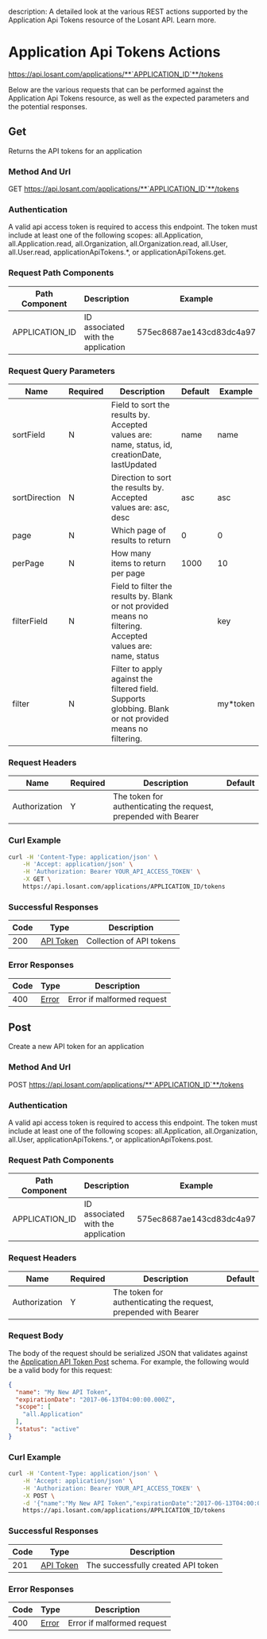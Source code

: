 description: A detailed look at the various REST actions supported by the Application Api Tokens resource of the Losant API. Learn more.

# Application Api Tokens Actions

https://api.losant.com/applications/**`APPLICATION_ID`**/tokens

Below are the various requests that can be performed against the
Application Api Tokens resource, as well as the expected
parameters and the potential responses.

## Get

Returns the API tokens for an application

### Method And Url <a name="get-method-url"></a>

GET https://api.losant.com/applications/**`APPLICATION_ID`**/tokens

### Authentication <a name="get-authentication"></a>

A valid api access token is required to access this endpoint. The token must
include at least one of the following scopes:
all.Application, all.Application.read, all.Organization, all.Organization.read, all.User, all.User.read, applicationApiTokens.*, or applicationApiTokens.get.

### Request Path Components <a name="get-path-components"></a>

| Path Component | Description | Example |
| -------------- | ----------- | ------- |
| APPLICATION_ID | ID associated with the application | 575ec8687ae143cd83dc4a97 |

### Request Query Parameters <a name="get-query-params"></a>

| Name | Required | Description | Default | Example |
| ---- | -------- | ----------- | ------- | ------- |
| sortField | N | Field to sort the results by. Accepted values are: name, status, id, creationDate, lastUpdated | name | name |
| sortDirection | N | Direction to sort the results by. Accepted values are: asc, desc | asc | asc |
| page | N | Which page of results to return | 0 | 0 |
| perPage | N | How many items to return per page | 1000 | 10 |
| filterField | N | Field to filter the results by. Blank or not provided means no filtering. Accepted values are: name, status |  | key |
| filter | N | Filter to apply against the filtered field. Supports globbing. Blank or not provided means no filtering. |  | my*token |

### Request Headers <a name="get-headers"></a>

| Name | Required | Description | Default |
| ---- | -------- | ----------- | ------- |
| Authorization | Y | The token for authenticating the request, prepended with Bearer | |

### Curl Example <a name="get-curl-example"></a>

```bash
curl -H 'Content-Type: application/json' \
    -H 'Accept: application/json' \
    -H 'Authorization: Bearer YOUR_API_ACCESS_TOKEN' \
    -X GET \
    https://api.losant.com/applications/APPLICATION_ID/tokens
```

### Successful Responses <a name="get-successful-responses"></a>

| Code | Type | Description |
| ---- | ---- | ----------- |
| 200 | [API Token](schemas.md#api-token) | Collection of API tokens |

### Error Responses <a name="get-error-responses"></a>

| Code | Type | Description |
| ---- | ---- | ----------- |
| 400 | [Error](schemas.md#error) | Error if malformed request |

## Post

Create a new API token for an application

### Method And Url <a name="post-method-url"></a>

POST https://api.losant.com/applications/**`APPLICATION_ID`**/tokens

### Authentication <a name="post-authentication"></a>

A valid api access token is required to access this endpoint. The token must
include at least one of the following scopes:
all.Application, all.Organization, all.User, applicationApiTokens.*, or applicationApiTokens.post.

### Request Path Components <a name="post-path-components"></a>

| Path Component | Description | Example |
| -------------- | ----------- | ------- |
| APPLICATION_ID | ID associated with the application | 575ec8687ae143cd83dc4a97 |

### Request Headers <a name="post-headers"></a>

| Name | Required | Description | Default |
| ---- | -------- | ----------- | ------- |
| Authorization | Y | The token for authenticating the request, prepended with Bearer | |

### Request Body <a name="post-body"></a>

The body of the request should be serialized JSON that validates against
the [Application API Token Post](schemas.md#application-api-token-post) schema. For example, the following would be a
valid body for this request:

```json
{
  "name": "My New API Token",
  "expirationDate": "2017-06-13T04:00:00.000Z",
  "scope": [
    "all.Application"
  ],
  "status": "active"
}
```

### Curl Example <a name="post-curl-example"></a>

```bash
curl -H 'Content-Type: application/json' \
    -H 'Accept: application/json' \
    -H 'Authorization: Bearer YOUR_API_ACCESS_TOKEN' \
    -X POST \
    -d '{"name":"My New API Token","expirationDate":"2017-06-13T04:00:00.000Z","scope":["all.Application"],"status":"active"}' \
    https://api.losant.com/applications/APPLICATION_ID/tokens
```

### Successful Responses <a name="post-successful-responses"></a>

| Code | Type | Description |
| ---- | ---- | ----------- |
| 201 | [API Token](schemas.md#api-token) | The successfully created API token |

### Error Responses <a name="post-error-responses"></a>

| Code | Type | Description |
| ---- | ---- | ----------- |
| 400 | [Error](schemas.md#error) | Error if malformed request |

